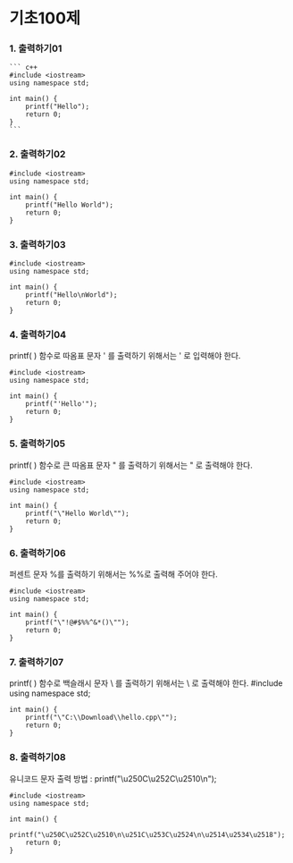 # 기초100제
### 1. 출력하기01
	``` c++
	#include <iostream>
	using namespace std;

	int main() {
		printf("Hello");
		return 0;
	}
	```
	
### 2. 출력하기02
	#include <iostream>
	using namespace std;

	int main() {
		printf("Hello World");
		return 0;
	}
	
### 3. 출력하기03
	#include <iostream>
	using namespace std;

	int main() {
		printf("Hello\nWorld");
		return 0;
	}
	
### 4. 출력하기04
printf( ) 함수로 따옴표 문자 ' 를 출력하기 위해서는 \' 로 입력해야 한다.

	#include <iostream>
	using namespace std;

	int main() {
		printf("'Hello'");
		return 0;
	}
### 5. 출력하기05
printf( ) 함수로 큰 따옴표 문자 " 를 출력하기 위해서는 \" 로 출력해야 한다.

	#include <iostream>
	using namespace std;

	int main() {
		printf("\"Hello World\"");
		return 0;
	}

### 6. 출력하기06
퍼센트 문자 %를 출력하기 위해서는 %%로 출력해 주어야 한다.

	#include <iostream>
	using namespace std;

	int main() {
		printf("\"!@#$%%^&*()\"");
		return 0;
	}
	
### 7. 출력하기07
printf( ) 함수로 백슬래시 문자 \ 를 출력하기 위해서는 \\ 로 출력해야 한다.
	#include <iostream>
	using namespace std;

	int main() {
		printf("\"C:\\Download\\hello.cpp\"");
		return 0;
	}

### 8. 출력하기08
유니코드 문자 출력 방법 : printf("\u250C\u252C\u2510\n");

	#include <iostream>
	using namespace std;

	int main() {
		printf("\u250C\u252C\u2510\n\u251C\u253C\u2524\n\u2514\u2534\u2518");
		return 0;
	}
